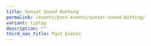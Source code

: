 ```yaml
---
title: Sunset Sound Bathing
permalink: /events/past-events/sunset-sound-bathing/
variant: tiptap
description: ""
third_nav_title: Past Events
---
```

